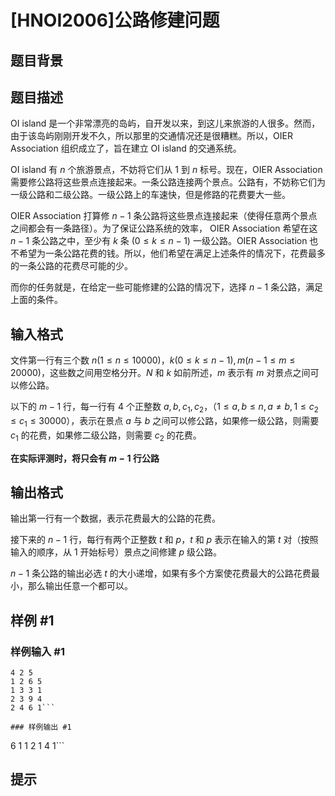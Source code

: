 # [HNOI2006]公路修建问题

## 题目背景



## 题目描述

OI island 是一个非常漂亮的岛屿，自开发以来，到这儿来旅游的人很多。然而，由于该岛屿刚刚开发不久，所以那里的交通情况还是很糟糕。所以，OIER Association 组织成立了，旨在建立 OI island 的交通系统。

OI island 有 $n$ 个旅游景点，不妨将它们从 $1$ 到 $n$ 标号。现在，OIER Association 需要修公路将这些景点连接起来。一条公路连接两个景点。公路有，不妨称它们为一级公路和二级公路。一级公路上的车速快，但是修路的花费要大一些。

OIER Association 打算修 $n-1$ 条公路将这些景点连接起来（使得任意两个景点之间都会有一条路径）。为了保证公路系统的效率， OIER Association 希望在这 $n-1$ 条公路之中，至少有 $k$ 条 $(0 \le k \le n-1)$ 一级公路。OIER Association 也不希望为一条公路花费的钱。所以，他们希望在满足上述条件的情况下，花费最多的一条公路的花费尽可能的少。

而你的任务就是，在给定一些可能修建的公路的情况下，选择 $n-1$ 条公路，满足上面的条件。

## 输入格式

文件第一行有三个数 $n(1 \le n \le 10000)$，$k(0 \le k \le n-1),m(n-1 \le m \le 20000)$，这些数之间用空格分开。$N$ 和 $k$ 如前所述，$m$ 表示有 $m$ 对景点之间可以修公路。

以下的 $m-1$ 行，每一行有 $4$ 个正整数 $a,b,c_1,c_2$，（$1 \le a,b \le n,a \ne b,1 \le c_2 \le c_1 \le 30000$），表示在景点 $a$ 与 $b$ 之间可以修公路，如果修一级公路，则需要 $c_1$ 的花费，如果修二级公路，则需要 $c_2$ 的花费。

**在实际评测时，将只会有 $m-1$ 行公路**


## 输出格式

输出第一行有一个数据，表示花费最大的公路的花费。

接下来的 $n-1$ 行，每行有两个正整数 $t$ 和 $p$，$t$ 和 $p$ 表示在输入的第 $t$ 对（按照输入的顺序，从 $1$ 开始标号）景点之间修建 $p$ 级公路。

$n-1$ 条公路的输出必选 $t$ 的大小递增，如果有多个方案使花费最大的公路花费最小，那么输出任意一个都可以。

## 样例 #1

### 样例输入 #1
```
4 2 5 
1 2 6 5
1 3 3 1
2 3 9 4
2 4 6 1```

### 样例输出 #1

```
6 
1 1 
2 1 
4 1```

## 提示


